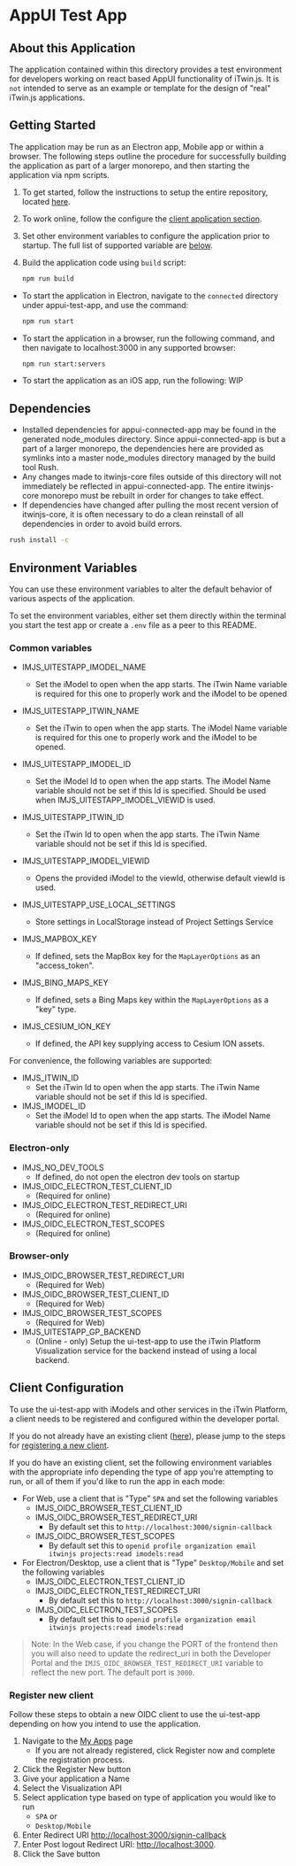 # AppUI Test App

## About this Application

The application contained within this directory provides a test environment for developers working on react based AppUI functionality of iTwin.js. It is `not` intended to serve as an example or template for the design of "real" iTwin.js applications.

## Getting Started

The application may be run as an Electron app, Mobile app or within a browser. The following steps outline the procedure for successfully building the application as part of a larger monorepo, and then starting the application via npm scripts.

1. To get started, follow the instructions to setup the entire repository, located [here](<../../../README.md#Build\ Instructions>).
2. To work online, follow the configure the [client application section](#client-configuration).
3. Set other environment variables to configure the application prior to startup. The full list of supported variable are [below](#environment-variables).
4. Build the application code using `build` script:

   ```cmd
   npm run build
   ```

- To start the application in Electron, navigate to the `connected` directory under appui-test-app, and use the command:

  ```cmd
  npm run start
  ```

- To start the application in a browser, run the following command, and then navigate to localhost:3000 in any supported browser:

  ```cmd
  npm run start:servers
  ```

- To start the application as an iOS app, run the following: WIP

## Dependencies

- Installed dependencies for appui-connected-app may be found in the generated node_modules directory. Since appui-connected-app is but a part of a larger monorepo, the dependencies here are provided as symlinks into a master node_modules directory managed by the build tool Rush.
- Any changes made to itwinjs-core files outside of this directory will not immediately be reflected in appui-connected-app. The entire itwinjs-core monorepo must be rebuilt in order for changes to take effect.
- If dependencies have changed after pulling the most recent version of itwinjs-core, it is often necessary to do a clean reinstall of all dependencies in order to avoid build errors.

```cmd
rush install -c
```

## Environment Variables

You can use these environment variables to alter the default behavior of various aspects of the application.

To set the environment variables, either set them directly within the terminal you start the test app or create a `.env` file as a peer to this README.

### Common variables

- IMJS_UITESTAPP_IMODEL_NAME
  - Set the iModel to open when the app starts. The iTwin Name variable is required for this one to properly work and the iModel to be opened
- IMJS_UITESTAPP_ITWIN_NAME
  - Set the iTwin to open when the app starts. The iModel Name variable is required for this one to properly work and the iModel to be opened.
- IMJS_UITESTAPP_IMODEL_ID
  - Set the iModel Id to open when the app starts. The iModel Name variable should not be set if this Id is specified. Should be used when IMJS_UITESTAPP_IMODEL_VIEWID is used.
- IMJS_UITESTAPP_ITWIN_ID
  - Set the iTwin Id to open when the app starts. The iTwin Name variable should not be set if this Id is specified.
- IMJS_UITESTAPP_IMODEL_VIEWID
  - Opens the provided iModel to the viewId, otherwise default viewId is used.
- IMJS_UITESTAPP_USE_LOCAL_SETTINGS

  - Store settings in LocalStorage instead of Project Settings Service

- IMJS_MAPBOX_KEY
  - If defined, sets the MapBox key for the `MapLayerOptions` as an "access_token".
- IMJS_BING_MAPS_KEY
  - If defined, sets a Bing Maps key within the `MapLayerOptions` as a "key" type.
- IMJS_CESIUM_ION_KEY
  - If defined, the API key supplying access to Cesium ION assets.

For convenience, the following variables are supported:

- IMJS_ITWIN_ID
  - Set the iTwin Id to open when the app starts. The iTwin Name variable should not be set if this Id is specified.
- IMJS_IMODEL_ID
  - Set the iModel Id to open when the app starts. The iModel Name variable should not be set if this Id is specified.

### Electron-only

- IMJS_NO_DEV_TOOLS
  - If defined, do not open the electron dev tools on startup
- IMJS_OIDC_ELECTRON_TEST_CLIENT_ID
  - (Required for online)
- IMJS_OIDC_ELECTRON_TEST_REDIRECT_URI
  - (Required for online)
- IMJS_OIDC_ELECTRON_TEST_SCOPES
  - (Required for online)

### Browser-only

- IMJS_OIDC_BROWSER_TEST_REDIRECT_URI
  - (Required for Web)
- IMJS_OIDC_BROWSER_TEST_CLIENT_ID
  - (Required for Web)
- IMJS_OIDC_BROWSER_TEST_SCOPES
  - (Required for Web)
- IMJS_UITESTAPP_GP_BACKEND
  - (Online - only) Setup the ui-test-app to use the iTwin Platform Visualization service for the backend instead of using a local backend.

## Client Configuration

To use the ui-test-app with iModels and other services in the iTwin Platform, a client needs to be registered and configured within the developer portal.

If you do not already have an existing client ([here](https://developer.bentley.com/my-apps/)), please jump to the steps for [registering a new client](#register-new-client).

If you do have an existing client, set the following environment variables with the appropriate info depending the type of app you're attempting to run, or all of them if you'd like to run the app in each mode:

- For Web, use a client that is "Type" `SPA` and set the following variables
  - IMJS_OIDC_BROWSER_TEST_CLIENT_ID
  - IMJS_OIDC_BROWSER_TEST_REDIRECT_URI
    - By default set this to `http://localhost:3000/signin-callback`
  - IMJS_OIDC_BROWSER_TEST_SCOPES
    - By default set this to `openid profile organization email itwinjs projects:read imodels:read`
- For Electron/Desktop, use a client that is "Type" `Desktop/Mobile` and set the following variables
  - IMJS_OIDC_ELECTRON_TEST_CLIENT_ID
  - IMJS_OIDC_ELECTRON_TEST_REDIRECT_URI
    - By default set this to `http://localhost:3000/signin-callback`
  - IMJS_OIDC_ELECTRON_TEST_SCOPES
    - By default set this to `openid profile organization email itwinjs projects:read imodels:read`

> Note: In the Web case, if you change the PORT of the frontend then you will also need to update the redirect_uri in both the Developer Portal and the `IMJS_OIDC_BROWSER_TEST_REDIRECT_URI` variable to reflect the new port. The default port is `3000`.

### Register new client

Follow these steps to obtain a new OIDC client to use the ui-test-app depending on how you intend to use the application.

1. Navigate to the [My Apps](https://developer.bentley.com/my-apps/) page
   - If you are not already registered, click Register now and complete the registration process.
1. Click the Register New button
1. Give your application a Name
1. Select the Visualization API
1. Select application type based on type of application you would like to run
   - `SPA` or
   - `Desktop/Mobile`
1. Enter Redirect URI <http://localhost:3000/signin-callback>
1. Enter Post logout Redirect URI: <http://localhost:3000>.
1. Click the Save button
